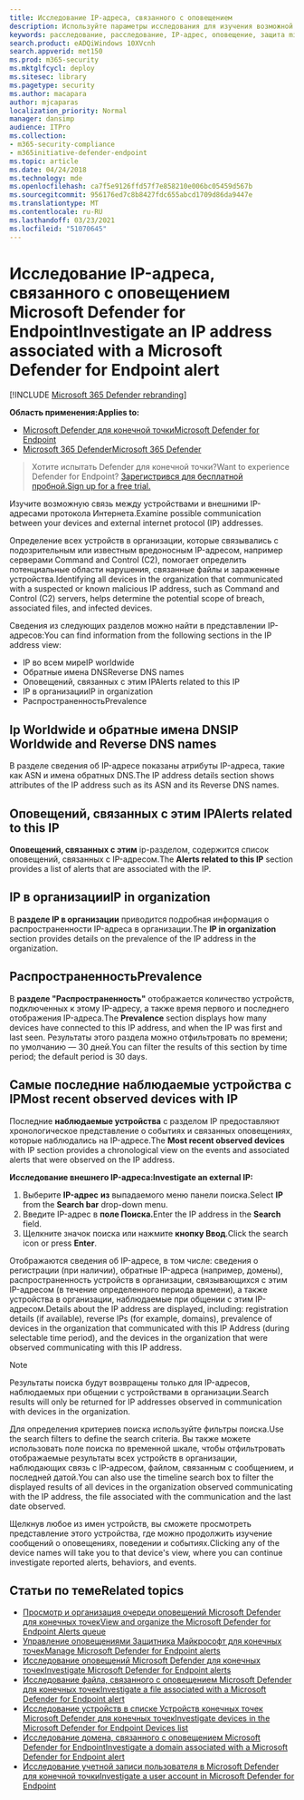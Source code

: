 ```yaml
---
title: Исследование IP-адреса, связанного с оповещением
description: Используйте параметры исследования для изучения возможной связи между устройствами и внешними IP-адресами.
keywords: расследование, расследование, IP-адрес, оповещение, защита microsoft atp, внешний IP
search.product: eADQiWindows 10XVcnh
search.appverid: met150
ms.prod: m365-security
ms.mktglfcycl: deploy
ms.sitesec: library
ms.pagetype: security
ms.author: macapara
author: mjcaparas
localization_priority: Normal
manager: dansimp
audience: ITPro
ms.collection:
- m365-security-compliance
- m365initiative-defender-endpoint
ms.topic: article
ms.date: 04/24/2018
ms.technology: mde
ms.openlocfilehash: ca7f5e9126ffd57f7e858210e006bc05459d567b
ms.sourcegitcommit: 956176ed7c8b8427fdc655abcd1709d86da9447e
ms.translationtype: MT
ms.contentlocale: ru-RU
ms.lasthandoff: 03/23/2021
ms.locfileid: "51070645"
---
```

# <a name="investigate-an-ip-address-associated-with-a-microsoft-defender-for-endpoint-alert"></a><span data-ttu-id="2f74b-104">Исследование IP-адреса, связанного с оповещением Microsoft Defender for Endpoint</span><span class="sxs-lookup"><span data-stu-id="2f74b-104">Investigate an IP address associated with a Microsoft Defender for Endpoint alert</span></span>

[!INCLUDE [Microsoft 365 Defender rebranding](../../includes/microsoft-defender.md)]


<span data-ttu-id="2f74b-105">**Область применения:**</span><span class="sxs-lookup"><span data-stu-id="2f74b-105">**Applies to:**</span></span>
- [<span data-ttu-id="2f74b-106">Microsoft Defender для конечной точки</span><span class="sxs-lookup"><span data-stu-id="2f74b-106">Microsoft Defender for Endpoint</span></span>](https://go.microsoft.com/fwlink/p/?linkid=2146631)
- [<span data-ttu-id="2f74b-107">Microsoft 365 Defender</span><span class="sxs-lookup"><span data-stu-id="2f74b-107">Microsoft 365 Defender</span></span>](https://go.microsoft.com/fwlink/?linkid=2118804)


><span data-ttu-id="2f74b-108">Хотите испытать Defender для конечной точки?</span><span class="sxs-lookup"><span data-stu-id="2f74b-108">Want to experience Defender for Endpoint?</span></span> [<span data-ttu-id="2f74b-109">Зарегистрився для бесплатной пробной.</span><span class="sxs-lookup"><span data-stu-id="2f74b-109">Sign up for a free trial.</span></span>](https://www.microsoft.com/microsoft-365/windows/microsoft-defender-atp?ocid=docs-wdatp-investigateip-abovefoldlink)

<span data-ttu-id="2f74b-110">Изучите возможную связь между устройствами и внешними IP-адресами протокола Интернета.</span><span class="sxs-lookup"><span data-stu-id="2f74b-110">Examine possible communication between your devices and external internet protocol (IP) addresses.</span></span>

<span data-ttu-id="2f74b-111">Определение всех устройств в организации, которые связывались с подозрительным или известным вредоносным IP-адресом, например серверами Command and Control (C2), помогает определить потенциальные области нарушения, связанные файлы и зараженные устройства.</span><span class="sxs-lookup"><span data-stu-id="2f74b-111">Identifying all devices in the organization that communicated with a suspected or known malicious IP address, such as Command and Control (C2) servers, helps determine the potential scope of breach, associated files, and infected devices.</span></span>

<span data-ttu-id="2f74b-112">Сведения из следующих разделов можно найти в представлении IP-адресов:</span><span class="sxs-lookup"><span data-stu-id="2f74b-112">You can find information from the following sections in the IP address view:</span></span>

- <span data-ttu-id="2f74b-113">IP во всем мире</span><span class="sxs-lookup"><span data-stu-id="2f74b-113">IP worldwide</span></span>
- <span data-ttu-id="2f74b-114">Обратные имена DNS</span><span class="sxs-lookup"><span data-stu-id="2f74b-114">Reverse DNS names</span></span>
- <span data-ttu-id="2f74b-115">Оповещений, связанных с этим IP</span><span class="sxs-lookup"><span data-stu-id="2f74b-115">Alerts related to this IP</span></span>
- <span data-ttu-id="2f74b-116">IP в организации</span><span class="sxs-lookup"><span data-stu-id="2f74b-116">IP in organization</span></span>
- <span data-ttu-id="2f74b-117">Распространенность</span><span class="sxs-lookup"><span data-stu-id="2f74b-117">Prevalence</span></span>

## <a name="ip-worldwide-and-reverse-dns-names"></a><span data-ttu-id="2f74b-118">Ip Worldwide и обратные имена DNS</span><span class="sxs-lookup"><span data-stu-id="2f74b-118">IP Worldwide and Reverse DNS names</span></span>

<span data-ttu-id="2f74b-119">В разделе сведения об IP-адресе показаны атрибуты IP-адреса, такие как ASN и имена обратных DNS.</span><span class="sxs-lookup"><span data-stu-id="2f74b-119">The IP address details section shows attributes of the IP address such as its ASN and its Reverse DNS names.</span></span>

## <a name="alerts-related-to-this-ip"></a><span data-ttu-id="2f74b-120">Оповещений, связанных с этим IP</span><span class="sxs-lookup"><span data-stu-id="2f74b-120">Alerts related to this IP</span></span>

<span data-ttu-id="2f74b-121">**Оповещений, связанных с этим** ip-разделом, содержится список оповещений, связанных с IP-адресом.</span><span class="sxs-lookup"><span data-stu-id="2f74b-121">The **Alerts related to this IP** section provides a list of alerts that are associated with the IP.</span></span>

## <a name="ip-in-organization"></a><span data-ttu-id="2f74b-122">IP в организации</span><span class="sxs-lookup"><span data-stu-id="2f74b-122">IP in organization</span></span>

<span data-ttu-id="2f74b-123">В **разделе IP в организации** приводится подробная информация о распространенности IP-адреса в организации.</span><span class="sxs-lookup"><span data-stu-id="2f74b-123">The **IP in organization** section provides details on the prevalence of the IP address in the organization.</span></span>

## <a name="prevalence"></a><span data-ttu-id="2f74b-124">Распространенность</span><span class="sxs-lookup"><span data-stu-id="2f74b-124">Prevalence</span></span>

<span data-ttu-id="2f74b-125">В **разделе "Распространенность"** отображается количество устройств, подключенных к этому IP-адресу, а также время первого и последнего отображения IP-адреса.</span><span class="sxs-lookup"><span data-stu-id="2f74b-125">The **Prevalence** section displays how many devices have connected to this IP address, and when the IP was first and last seen.</span></span> <span data-ttu-id="2f74b-126">Результаты этого раздела можно отфильтровать по времени; по умолчанию — 30 дней.</span><span class="sxs-lookup"><span data-stu-id="2f74b-126">You can filter the results of this section by time period; the default period is 30 days.</span></span>

## <a name="most-recent-observed-devices-with-ip"></a><span data-ttu-id="2f74b-127">Самые последние наблюдаемые устройства с IP</span><span class="sxs-lookup"><span data-stu-id="2f74b-127">Most recent observed devices with IP</span></span>

<span data-ttu-id="2f74b-128">Последние **наблюдаемые устройства** с разделом IP предоставляют хронологическое представление о событиях и связанных оповещениях, которые наблюдались на IP-адресе.</span><span class="sxs-lookup"><span data-stu-id="2f74b-128">The **Most recent observed devices** with IP section provides a chronological view on the events and associated alerts that were observed on the IP address.</span></span>

<span data-ttu-id="2f74b-129">**Исследование внешнего IP-адреса:**</span><span class="sxs-lookup"><span data-stu-id="2f74b-129">**Investigate an external IP:**</span></span>

1. <span data-ttu-id="2f74b-130">Выберите **IP-адрес** **из** выпадаемого меню панели поиска.</span><span class="sxs-lookup"><span data-stu-id="2f74b-130">Select **IP** from the **Search bar** drop-down menu.</span></span>
2. <span data-ttu-id="2f74b-131">Введите IP-адрес в **поле Поиска.**</span><span class="sxs-lookup"><span data-stu-id="2f74b-131">Enter the IP address in the **Search** field.</span></span>
3. <span data-ttu-id="2f74b-132">Щелкните значок поиска или нажмите **кнопку Ввод**.</span><span class="sxs-lookup"><span data-stu-id="2f74b-132">Click the search icon or press **Enter**.</span></span>

<span data-ttu-id="2f74b-133">Отображаются сведения об IP-адресе, в том числе: сведения о регистрации (при наличии), обратные IP-адреса (например, домены), распространенность устройств в организации, связывающихся с этим IP-адресом (в течение определенного периода времени), а также устройства в организации, наблюдаемые при общении с этим IP-адресом.</span><span class="sxs-lookup"><span data-stu-id="2f74b-133">Details about the IP address are displayed, including: registration details (if available), reverse IPs (for example, domains), prevalence of devices in the organization that communicated with this IP Address (during selectable time period), and the devices in the organization that were observed communicating with this IP address.</span></span>

> [!NOTE]
> <span data-ttu-id="2f74b-134">Результаты поиска будут возвращены только для IP-адресов, наблюдаемых при общении с устройствами в организации.</span><span class="sxs-lookup"><span data-stu-id="2f74b-134">Search results will only be returned for IP addresses observed in communication with devices in the organization.</span></span>

<span data-ttu-id="2f74b-135">Для определения критериев поиска используйте фильтры поиска.</span><span class="sxs-lookup"><span data-stu-id="2f74b-135">Use the search filters to define the search criteria.</span></span> <span data-ttu-id="2f74b-136">Вы также можете использовать поле поиска по временной шкале, чтобы отфильтровать отображаемые результаты всех устройств в организации, наблюдающих связь с IP-адресом, файлом, связанным с сообщением, и последней датой.</span><span class="sxs-lookup"><span data-stu-id="2f74b-136">You can also use the timeline search box to filter the displayed results of all devices in the organization observed communicating with the IP address, the file associated with the communication and the last date observed.</span></span>

<span data-ttu-id="2f74b-137">Щелкнув любое из имен устройств, вы сможете просмотреть представление этого устройства, где можно продолжить изучение сообщений о оповещениях, поведении и событиях.</span><span class="sxs-lookup"><span data-stu-id="2f74b-137">Clicking any of the device names will take you to that device's view, where you can continue investigate reported alerts, behaviors, and events.</span></span>

## <a name="related-topics"></a><span data-ttu-id="2f74b-138">Статьи по теме</span><span class="sxs-lookup"><span data-stu-id="2f74b-138">Related topics</span></span>

- [<span data-ttu-id="2f74b-139">Просмотр и организация очереди оповещений Microsoft Defender для конечных точек</span><span class="sxs-lookup"><span data-stu-id="2f74b-139">View and organize the Microsoft Defender for Endpoint Alerts queue</span></span>](alerts-queue.md)
- [<span data-ttu-id="2f74b-140">Управление оповещениями Защитника Майкрософт для конечных точек</span><span class="sxs-lookup"><span data-stu-id="2f74b-140">Manage Microsoft Defender for Endpoint alerts</span></span>](manage-alerts.md)
- [<span data-ttu-id="2f74b-141">Исследование оповещений Microsoft Defender для конечных точек</span><span class="sxs-lookup"><span data-stu-id="2f74b-141">Investigate Microsoft Defender for Endpoint alerts</span></span>](investigate-alerts.md)
- [<span data-ttu-id="2f74b-142">Исследование файла, связанного с оповещением Microsoft Defender для конечных точек</span><span class="sxs-lookup"><span data-stu-id="2f74b-142">Investigate a file associated with a Microsoft Defender for Endpoint alert</span></span>](investigate-files.md)
- [<span data-ttu-id="2f74b-143">Исследование устройств в списке Устройств конечных точек Microsoft Defender для конечных точек</span><span class="sxs-lookup"><span data-stu-id="2f74b-143">Investigate devices in the Microsoft Defender for Endpoint Devices list</span></span>](investigate-machines.md)
- [<span data-ttu-id="2f74b-144">Исследование домена, связанного с оповещением Microsoft Defender for Endpoint</span><span class="sxs-lookup"><span data-stu-id="2f74b-144">Investigate a domain associated with a Microsoft Defender for Endpoint alert</span></span>](investigate-domain.md)
- [<span data-ttu-id="2f74b-145">Исследование учетной записи пользователя в Microsoft Defender для конечной точки</span><span class="sxs-lookup"><span data-stu-id="2f74b-145">Investigate a user account in Microsoft Defender for Endpoint</span></span>](investigate-user.md)
